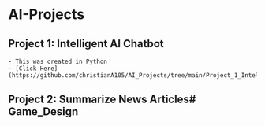 # AI-Projects
## Project 1: Intelligent AI Chatbot
    - This was created in Python
    - [Click Here](https://github.com/christianA105/AI_Projects/tree/main/Project_1_Intelligent%20AI%20Chatbot)
## Project 2: Summarize News Articles# Game_Design
